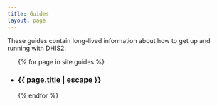 ```yaml
---
title: Guides
layout: page
---
```


These guides contain long-lived information about how to get up and
running with DHIS2.

<ul class="post-list">
  {% for page in site.guides %}
	<li>
		<h3>
		  <a class="post-link" href="{{ page.url | relative_url }}">
			{{ page.title | escape }}
		  </a>
		</h3>
	</li>
  {% endfor %}
</ul>

